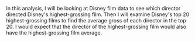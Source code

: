 In this analysis, I will be looking at Disney film data to see which director directed Disney's highest-grossing film. Then I will examine Disney's top 20 highest-grossing films to find the average gross of each director in the top 20. I would expect that the director of the highest-grossing film would also have the highest-grossing film average.
